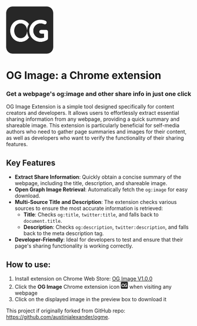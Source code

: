 ![og image logo](images/128.png)

# OG Image: a Chrome extension

### Get a webpage's og:image and other share info in just one click

OG Image Extension is a simple tool designed specifically for content creators and developers. It allows users to effortlessly extract essential sharing information from any webpage, providing a quick summary and shareable image. This extension is particularly beneficial for self-media authors who need to gather page summaries and images for their content, as well as developers who want to verify the functionality of their sharing features.

## Key Features
- **Extract Share Information**: Quickly obtain a concise summary of the webpage, including the title, description, and shareable image.
- **Open Graph Image Retrieval**: Automatically fetch the `og:image` for easy download.
- **Multi-Source Title and Description**: The extension checks various sources to ensure the most accurate information is retrieved:
    - **Title**: Checks `og:title`, `twitter:title`, and falls back to `document.title`.
    - **Description**: Checks `og:description`, `twitter:description`, and falls back to the meta description tag.
- **Developer-Friendly**: Ideal for developers to test and ensure that their page's sharing functionality is working correctly.


## How to use:

1. Install extension on Chrome Web Store: [OG Image V1.0.0](https://chromewebstore.google.com/detail/nfmpinjogbhbbodaijmljhpfbggdhcbg?hl=en)
2. Click the **OG Image** Chrome extension icon ![og:me icon](images/19.png) when visiting any webpage
3. Click on the displayed image in the preview box to download it


This project if originally forked from GitHub repo: https://github.com/austinjalexander/ogme.
